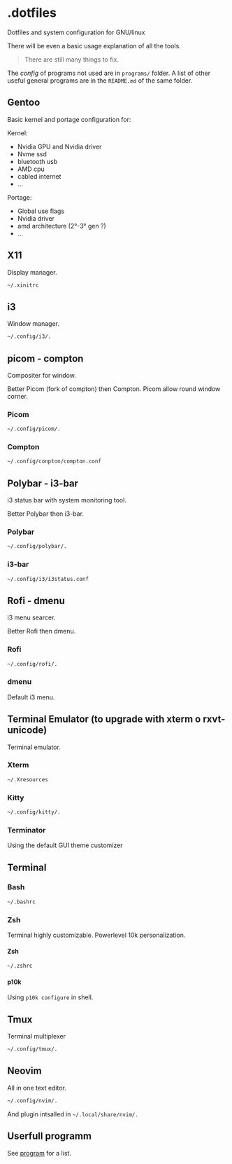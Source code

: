 # .dotfiles

Dotfiles and system configuration for GNU/linux 

There will be even a basic usage explanation of all the tools.

> There are still many things to fix.

The *config* of programs not used are in `programs/` folder. A list of other useful general programs are in the `README.md` of the same folder.

## Gentoo
Basic kernel and portage configuration for:

Kernel:
- Nvidia GPU and Nvidia driver
- Nvme ssd
- bluetooth usb
- AMD cpu
- cabled internet
- ...

Portage:
- Global use flags
- Nvidia driver
- amd architecture (2°-3° gen ?)
- ...

## X11
Display manager.
``` bash 
~/.xinitrc
```

## i3
Window manager.

``` bash 
~/.config/i3/.
```

## picom - compton
Compositer for window. 

Better Picom (fork of compton) then Compton. Picom allow round window corner.

### Picom 
``` bash 
~/.config/picom/.
```
### Compton
``` bash 
~/.config/conpton/compton.conf
```

## Polybar - i3-bar
i3 status bar with system monitoring tool. 

Better Polybar then i3-bar.

### Polybar 
``` bash 
~/.config/polybar/.
```

### i3-bar
``` bash 
~/.config/i3/i3status.conf 
```

## Rofi - dmenu
i3 menu searcer. 

Better Rofi then dmenu.

### Rofi 
``` bash 
~/.config/rofi/.
```
### dmenu 
Default i3 menu. 

## Terminal Emulator (to upgrade with xterm o rxvt-unicode)
Terminal emulator.

### Xterm
``` bash 
~/.Xresources
```

### Kitty
``` bash 
~/.config/kitty/.
```

### Terminator
Using the default GUI theme customizer

## Terminal 
### Bash
``` bash 
~/.bashrc
```

### Zsh 
Terminal highly customizable. Powerlevel 10k personalization.

#### Zsh 
``` bash 
~/.zshrc
```
#### p10k
Using `p10k configure` in shell.

## Tmux
Terminal multiplexer

``` bash 
~/.config/tmux/.
```

## Neovim
All in one text editor.

``` bash 
~/.config/nvim/.
```
And plugin intsalled in `~/.local/share/nvim/.`

## Userfull programm
See [program](programs/README.md) for a list.
